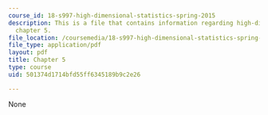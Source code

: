 ```yaml
---
course_id: 18-s997-high-dimensional-statistics-spring-2015
description: This is a file that contains information regarding high-dimensional statistics
  chapter 5.
file_location: /coursemedia/18-s997-high-dimensional-statistics-spring-2015/501374d1714bfd55ff6345189b9c2e26_MIT18_S997S15_Chapter5.pdf
file_type: application/pdf
layout: pdf
title: Chapter 5
type: course
uid: 501374d1714bfd55ff6345189b9c2e26

---
```

None